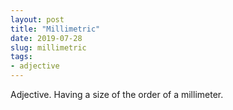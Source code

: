 ```yaml
---
layout: post
title: "Millimetric"
date: 2019-07-28
slug: millimetric
tags:
- adjective
---
```


Adjective. Having a size of the order of a millimeter.
